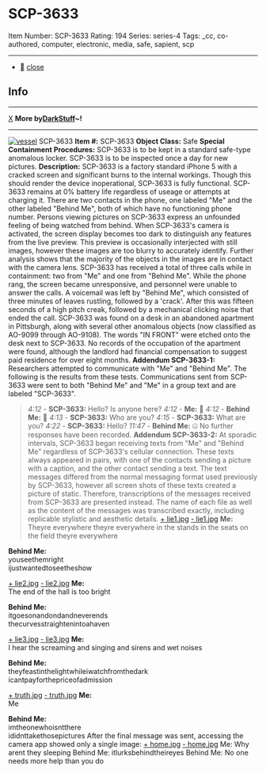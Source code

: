 # SCP-3633
Item Number: SCP-3633
Rating: 194
Series: series-4
Tags: _cc, co-authored, computer, electronic, media, safe, sapient, scp

---

  * [](javascript:;)
[close](javascript:;)
## Info
* * *
[X](javascript:;)
**More by[DarkStuff](/dr-k-stuff-s-personnel-file)~!**
* * *

[![vessel](https://scp-wiki.wdfiles.com/local--resized-images/scp-3633/vessel/medium.jpg)](https://scp-wiki.wdfiles.com/local--files/scp-3633/vessel)
SCP-3633
**Item #:** SCP-3633
**Object Class:** Safe
**Special Containment Procedures:** SCP-3633 is to be kept in a standard safe-type anomalous locker. SCP-3633 is to be inspected once a day for new pictures.
**Description:** SCP-3633 is a factory standard iPhone 5 with a cracked screen and significant burns to the internal workings. Though this should render the device inoperational, SCP-3633 is fully functional. SCP-3633 remains at 0% battery life regardless of useage or attempts at charging it. There are two contacts in the phone, one labeled "Me" and the other labeled "Behind Me", both of which have no functioning phone number. Persons viewing pictures on SCP-3633 express an unfounded feeling of being watched from behind.
When SCP-3633's camera is activated, the screen display becomes too dark to distinguish any features from the live preview. This preview is occasionally interjected with still images, however these images are too blurry to accurately identify. Further analysis shows that the majority of the objects in the images are in contact with the camera lens.
SCP-3633 has received a total of three calls while in containment: two from "Me" and one from "Behind Me". While the phone rang, the screen became unresponsive, and personnel were unable to answer the calls. A voicemail was left by "Behind Me", which consisted of three minutes of leaves rustling, followed by a 'crack'. After this was fifteen seconds of a high pitch creak, followed by a mechanical clicking noise that ended the call.
SCP-3633 was found on a desk in an abandoned apartment in Pittsburgh, along with several other anomalous objects (now classified as AO-9099 through AO-9108). The words "IN FRONT" were etched onto the desk next to SCP-3633. No records of the occupation of the apartment were found, although the landlord had financial compensation to suggest paid residence for over eight months.
**Addendum SCP-3633-1:** Researchers attempted to communicate with "Me" and "Behind Me". The following is the results from these tests. Communications sent from SCP-3633 were sent to both "Behind Me" and "Me" in a group text and are labeled "SCP-3633".
> _4:12_ \- **SCP-3633:** Hello? Is anyone here?
> _4:12_ \- **Me:** 🙈
> _4:12_ \- **Behind Me:** 👀
> _4:13_ \- **SCP-3633:** Who are you?
> _4:15_ \- **SCP-3633:** What are you?
> _4:22_ \- **SCP-3633:** Hello?
> _11:47_ \- **Behind Me:** 🤐
No further responses have been recorded.
**Addendum SCP-3633-2:** At sporadic intervals, SCP-3633 began receiving texts from "Me" and "Behind Me" regardless of SCP-3633's cellular connection. These texts always appeared in pairs, with one of the contacts sending a picture with a caption, and the other contact sending a text.
The text messages differed from the normal messaging format used previously by SCP-3633, however all screen shots of these texts created a picture of static. Therefore, transcriptions of the messages received from SCP-3633 are presented instead. The name of each file as well as the content of the messages was transcribed exactly, including replicable stylistic and aesthetic details.
[\+ lie1.jpg](javascript:;)
[\- lie1.jpg](javascript:;)
**Me:**  
Theyre everywhere theyre everywhere in the stands in the seats on the field theyre everywhere
  

**Behind Me:**  
youseethemright  
ijustwantedtoseetheshow
  

[\+ lie2.jpg](javascript:;)
[\- lie2.jpg](javascript:;)
**Me:**  
The end of the hall is too bright
  

**Behind Me:**  
itgoesonandondandneverends  
thecurvesstraightenintoahaven
  

[\+ lie3.jpg](javascript:;)
[\- lie3.jpg](javascript:;)
**Me:**  
I hear the screaming and singing and sirens and wet noises
  

**Behind Me:**  
theyfeastinthelightwhileiwatchfromthedark  
icantpayforthepriceofadmission
  

[\+ truth.jpg](javascript:;)
[\- truth.jpg](javascript:;)
**Me:**  
Me
  

**Behind Me:**  
imtheonewhoisntthere  
ididnttakethosepictures
After the final message was sent, accessing the camera app showed only a single image:
[\+ home.jpg](javascript:;)
[\- home.jpg](javascript:;)
Me: Why arent they sleeping
Behind Me: itlurksbehindtheireyes
Behind Me: No one needs more help than you do